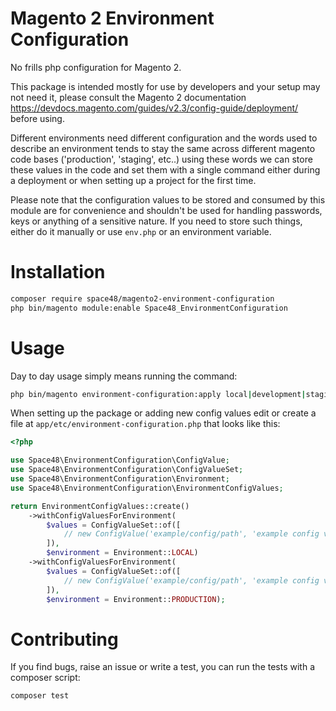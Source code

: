 Magento 2 Environment Configuration
=

No frills php configuration for Magento 2.

This package is intended mostly for use by developers and your setup may not need it, please consult the Magento 2 documentation https://devdocs.magento.com/guides/v2.3/config-guide/deployment/ before using.

Different environments need different configuration and the words used to describe an environment tends to stay the same across different magento code bases ('production', 'staging', etc..) using these words we can store these values in the code and set them with a single command either during a deployment or when setting up a project for the first time.

Please note that the configuration values to be stored and consumed by this module are for convenience and shouldn't be used for handling passwords, keys or anything of a sensitive nature. If you need to store such things, either do it manually or use `env.php` or an environment variable.


Installation
==

```sh
composer require space48/magento2-environment-configuration
php bin/magento module:enable Space48_EnvironmentConfiguration
```
  
Usage
==

Day to day usage simply means running the command:
```sh
php bin/magento environment-configuration:apply local|development|staging|production
```

When setting up the package or adding new config values edit or create a file at `app/etc/environment-configuration.php` that looks like this:
  
```php
<?php

use Space48\EnvironmentConfiguration\ConfigValue;
use Space48\EnvironmentConfiguration\ConfigValueSet;
use Space48\EnvironmentConfiguration\Environment;
use Space48\EnvironmentConfiguration\EnvironmentConfigValues;

return EnvironmentConfigValues::create()
    ->withConfigValuesForEnvironment(
        $values = ConfigValueSet::of([
            // new ConfigValue('example/config/path', 'example config value')
        ]),
        $environment = Environment::LOCAL)
    ->withConfigValuesForEnvironment(
        $values = ConfigValueSet::of([
            // new ConfigValue('example/config/path', 'example config value')
        ]),
        $environment = Environment::PRODUCTION);
```

Contributing
==

If you find bugs, raise an issue or write a test, you can run the tests with a composer script:
```sh
composer test
```



